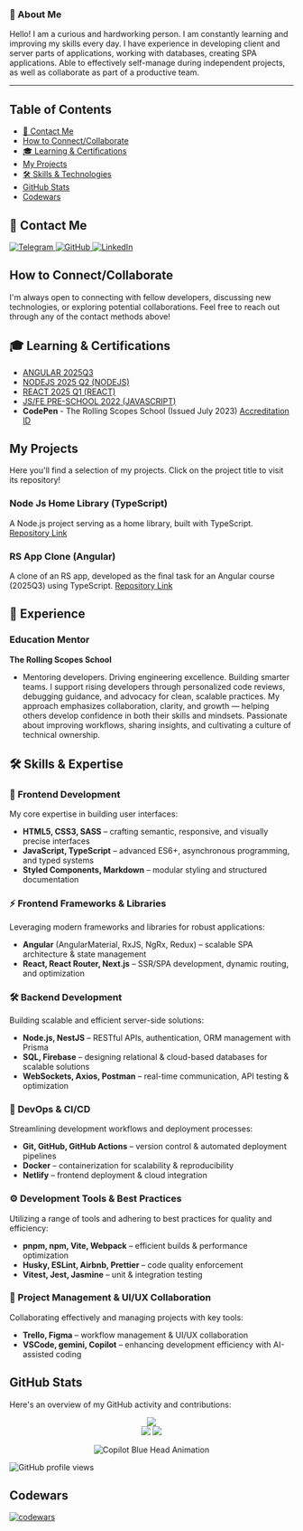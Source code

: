 ### 👋 About Me

Hello!
I am a curious and hardworking person. I am constantly learning and improving my skills every day.
I have experience in developing client and server parts of applications, working with databases, creating SPA applications.
Able to effectively self-manage during independent projects, as well as collaborate as part of a productive team.

---

## Table of Contents

*   [📱 Contact Me](#-contact-me)
*   [How to Connect/Collaborate](#how-to-connectcollaborate)
*   [🎓 Learning & Certifications](#-learning--certifications)
*   [My Projects](#my-projects)
*   [🛠️ Skills & Technologies](#️-skills--technologies)
*   [GitHub Stats](#github-stats)
*   [Codewars](#codewars)


## 📱 Contact Me

<div align="left" id="contact_badges">
  <a href="https://t.me/pestler" target="_blank">
  <img src="https://img.shields.io/badge/Telegram-26A5E4?style=for-the-badge&logo=telegram&logoColor=white" alt="Telegram"/>
  </a>
  <a href="https://github.com/pestler/pestler" target="_blank">
  <img src="https://img.shields.io/badge/GitHub-181717?style=for-the-badge&logo=github&logoColor=white" alt="GitHub"/>
  </a>
  <a href="https://www.linkedin.com/in/aleh-pestler/" target="_blank">
  <img src="https://img.shields.io/badge/LinkedIn-0077B5?style=for-the-badge&logo=linkedin&logoColor=white" alt="LinkedIn"/>
  </a>
</div>

## How to Connect/Collaborate

I'm always open to connecting with fellow developers, discussing new technologies, or exploring potential collaborations. Feel free to reach out through any of the contact methods above!

## 🎓 Learning & Certifications

*   [ANGULAR 2025Q3](https://app.rs.school/certificate/xioeoxg7)
*   [NODEJS 2025 Q2 (NODEJS)](https://app.rs.school/certificate/bhms8qfp)
*   [REACT 2025 Q1 (REACT)](https://app.rs.school/certificate/nlcsdgyn)
*   [JS/FE PRE-SCHOOL 2022 (JAVASCRIPT)](https://app.rs.school/certificate/w4x84uks)
*   **CodePen** - The Rolling Scopes School (Issued July 2023)
    [Accreditation ID](https://www.codewars.com/users/rsschool_f70de6a01e7d1393)

## My Projects

Here you'll find a selection of my projects. Click on the project title to visit its repository!

### Node Js Home Library (TypeScript)
A Node.js project serving as a home library, built with TypeScript.
[Repository Link](https://github.com/pestler/nodejs2025Q2-service)

### RS App Clone (Angular)
A clone of an RS app, developed as the final task for an Angular course (2025Q3) using TypeScript.
[Repository Link](https://github.com/pestler/app-clone-angular)

## 💼 Experience

### Education Mentor
**The Rolling Scopes School**
*   Mentoring developers. Driving engineering excellence. Building smarter teams. I support rising developers through personalized code reviews, debugging guidance, and advocacy for clean, scalable practices. My approach emphasizes collaboration, clarity, and growth — helping others develop confidence in both their skills and mindsets. Passionate about improving workflows, sharing insights, and cultivating a culture of technical ownership.

## 🛠️ Skills & Expertise

### 🎨 Frontend Development
My core expertise in building user interfaces:
*   **HTML5, CSS3, SASS** – crafting semantic, responsive, and visually precise interfaces
*   **JavaScript, TypeScript** – advanced ES6+, asynchronous programming, and typed systems
*   **Styled Components, Markdown** – modular styling and structured documentation

### ⚡ Frontend Frameworks & Libraries
Leveraging modern frameworks and libraries for robust applications:
*   **Angular** (AngularMaterial, RxJS, NgRx, Redux) – scalable SPA architecture & state management
*   **React, React Router, Next.js** – SSR/SPA development, dynamic routing, and optimization

### 🛠️ Backend Development
Building scalable and efficient server-side solutions:
*   **Node.js, NestJS** – RESTful APIs, authentication, ORM management with Prisma
*   **SQL, Firebase** – designing relational & cloud-based databases for scalable solutions
*   **WebSockets, Axios, Postman** – real-time communication, API testing & optimization

### 🚀 DevOps & CI/CD
Streamlining development workflows and deployment processes:
*   **Git, GitHub, GitHub Actions** – version control & automated deployment pipelines
*   **Docker** – containerization for scalability & reproducibility
*   **Netlify** – frontend deployment & cloud integration

### ⚙️ Development Tools & Best Practices
Utilizing a range of tools and adhering to best practices for quality and efficiency:
*   **pnpm, npm, Vite, Webpack** – efficient builds & performance optimization
*   **Husky, ESLint, Airbnb, Prettier** – code quality enforcement
*   **Vitest, Jest, Jasmine** – unit & integration testing

### 🎯 Project Management & UI/UX Collaboration
Collaborating effectively and managing projects with key tools:
*   **Trello, Figma** – workflow management & UI/UX collaboration
*   **VSCode, gemini, Copilot** – enhancing development efficiency with AI-assisted coding

## GitHub Stats

Here's an overview of my GitHub activity and contributions:

<p align="center">
    <img src="https://github-readme-streak-stats.herokuapp.com/?user=pestler&theme=transparent"><br>
    <img src="https://github-readme-stats.vercel.app/api?username=pestler&show_icons=true&theme=default"/>
    <img src="https://github-readme-stats.vercel.app/api/top-langs/?username=pestler&layout=compact&theme=default"/>
</p>

<p align="center">
    <img src="https://github.githubassets.com/images/modules/site/copilot/copilot.png" alt="Copilot Blue Head Animation">
</p>



![GitHub profile views](https://komarev.com/ghpvc/?username=pestler&color=red&style=for-the-badge)

## Codewars
[![codewars](https://www.codewars.com/users/rsschool_f70de6a01e7d1393/badges/large)](https://www.codewars.com/users/rsschool_f70de6a01e7d1393/badges/large)

[HTML5]: https://img.shields.io/badge/html5-E34F26.svg?style=for-the-badge&logo=html5&logoColor=white
[HTML5-url]: https://html.com/html5/
[CSS3]: https://img.shields.io/badge/css3-1572B6.svg?style=for-the-badge&logo=css3&logoColor=white
[CSS3-url]: https://developer.mozilla.org/en-US/docs/Web/CSS
[SASS]: https://img.shields.io/badge/sass-CC6699.svg?style=for-the-badge&logo=sass&logoColor=white
[SASS-url]: https://sass-lang.com/
[Javascript]: https://img.shields.io/badge/javascript-F7DF1E?style=for-the-badge&logo=javascript&logoColor=white
[Javascript-url]: https://developer.mozilla.org/en-US/docs/Web/JavaScript
[TypeScript]: https://img.shields.io/badge/TypeScript-3178C6.svg?style=for-the-badge&logo=typescript&logoColor=white
[TypeScript-url]: https://www.typescriptlang.org
[Styled Components]: https://img.shields.io/badge/styled--components-DB7093.svg?style=for-the-badge&logo=styled-components&logoColor=white
[Styled Components-url]: https://styled-components.com/
[Markdown]: https://img.shields.io/badge/markdown-000000.svg?style=for-the-badge&logo=markdown&logoColor=white
[Markdown-url]: https://www.markdownguide.org/
[Angular]: https://img.shields.io/badge/angular-C2185B.svg?style=for-the-badge&logo=angular&logoColor=white
[Angular-url]: https://angular.dev/
[AngularMaterial]: https://img.shields.io/badge/angular_material-009688.svg?style=for-the-badge&logo=angular-material&logoColor=white
[AngularMaterial-url]: https://material.angular.io/
[RxJS]: https://img.shields.io/badge/RxJS-B7178C.svg?style=for-the-badge&logo=reactivex&logoColor=white
[RxJS-url]: https://rxjs.dev/
[NgRx]: https://img.shields.io/badge/ngrx-BA2BD2.svg?style=for-the-badge&logo=ngrx&logoColor=white
[NgRx-url]: https://ngrx.io/
[Redux]: https://img.shields.io/badge/redux-764ABC.svg?style=for-the-badge&logo=redux&logoColor=white
[Redux-url]: https://redux.js.org/
[React]: https://img.shields.io/badge/react-61DAFB.svg?style=for-the-badge&logo=react&logoColor=white
[React-url]: https://reactjs.org/
[React Router]: https://img.shields.io/badge/react_router-CA4245.svg?style=for-the-badge&logo=react-router&logoColor=white
[React Router-url]: https://reactrouter.com/
[Next JS]: https://img.shields.io/badge/next.js-000000.svg?style=for-the-badge&logo=nextdotjs&logoColor=white
[Next JS-url]: https://nextjs.org/
[Node JS]: https://img.shields.io/badge/node.js-339933.svg?style=for-the-badge&logo=nodedotjs&logoColor=white
[Node JS-url]: https://nodejs.org/
[Nest JS]: https://img.shields.io/badge/nestjs-E0234E.svg?style=for-the-badge&logo=nestjs&logoColor=white
[Nest JS-url]: https://nestjs.com/
[Prisma]: https://img.shields.io/badge/prisma-2D3748.svg?style=for-the-badge&logo=prisma&logoColor=white
[Prisma-url]: https://www.prisma.io/
[Postman]: https://img.shields.io/badge/postman-FF6C37.svg?style=for-the-badge&logo=postman&logoColor=white
[Postman-url]: https://www.postman.com/
[Axios]: https://img.shields.io/badge/axios-5A29E4.svg?style=for-the-badge&logo=axios&logoColor=white
[Axios-url]: https://axios-http.com/
[WebSocket]: https://img.shields.io/badge/websocket-010101.svg?style=for-the-badge&logo=websocket&logoColor=white
[WebSocket-url]: https://developer.mozilla.org/en-US/docs/Web/API/WebSockets_API
[SQL]: https://img.shields.io/badge/SQL-4169E1?style=for-the-badge&logo=postgresql&logoColor=white
[SQL-url]: https://www.w3schools.com/sql/
[Git]: https://img.shields.io/badge/git-F05032.svg?style=for-the-badge&logo=git&logoColor=white
[Git-url]: https://git-scm.com/
[GitHub]: https://img.shields.io/badge/github-181717.svg?style=for-the-badge&logo=github&logoColor=white
[GitHub-url]: https://github.com/
[GitHubActions]: https://img.shields.io/badge/github_actions-2088FF.svg?style=for-the-badge&logo=github-actions&logoColor=white
[GitHubActions-url]: https://github.com/features/actions
[Netlify]: https://img.shields.io/badge/netlify-00C7B7.svg?style=for-the-badge&logo=netlify&logoColor=white
[Netlify-url]: https://www.netlify.com/
[npm]: https://img.shields.io/badge/npm-CB3837.svg?style=for-the-badge&logo=npm&logoColor=white
[npm-url]: https://www.npmjs.com/
[Vite]: https://img.shields.io/badge/vite-646CFF.svg?style=for-the-badge&logo=vite&logoColor=white
[Vite-url]: https://vitejs.dev/
[Webpack]: https://img.shields.io/badge/webpack-8DD6F9.svg?style=for-the-badge&logo=webpack&logoColor=white
[Webpack-url]: https://webpack.js.org/
[Husky]: https://img.shields.io/badge/husky-000000.svg?style=for-the-badge&logo=husky&logoColor=white
[Husky-url]: https://typicode.github.io/husky/
[Eslint]: https://img.shields.io/badge/eslint-4B32C3.svg?style=for-the-badge&logo=eslint&logoColor=white
[Eslint-url]: https://eslint.org/
[Airbnb]: https://img.shields.io/badge/airbnb-FF5A5F.svg?style=for-the-badge&logo=airbnb&logoColor=white
[Airbnb-url]: https://airbnb.io/javascript/
[Prettier]: https://img.shields.io/badge/prettier-F7B93E.svg?style=for-the-badge&logo=prettier&logoColor=white
[Prettier-url]: https://prettier.io/
[Docker]: https://img.shields.io/badge/docker-2496ED.svg?style=for-the-badge&logo=docker&logoColor=white
[Docker-url]: https://www.docker.com/
[Vitest]: https://img.shields.io/badge/vitest-6E9F18.svg?style=for-the-badge&logo=vitest&logoColor=white
[Vitest-url]: https://vitest.dev/
[Jest]: https://img.shields.io/badge/jest-C21325.svg?style=for-the-badge&logo=jest&logoColor=white
[Jest-url]: https://jestjs.io/
[Jasmine]: https://img.shields.io/badge/jasmine-8A4182.svg?style=for-the-badge&logo=jasmine&logoColor=white
[Jasmine-url]: https://jasmine.github.io/
[Trello]: https://img.shields.io/badge/trello-0079BF.svg?style=for-the-badge&logo=trello&logoColor=white
[Trello-url]: https://trello.com/
[Figma]: https://img.shields.io/badge/figma-F24E1E.svg?style=for-the-badge&logo=figma&logoColor=white
[Figma-url]: https://www.figma.com/
[VSCode]: https://img.shields.io/badge/visual_studio_code-007ACC.svg?style=for-the-badge&logo=visual-studio-code&logoColor=white
[VSCode-url]: https://code.visualstudio.com/
[Copilot]: https://img.shields.io/badge/copilot-000000.svg?style=for-the-badge&logo=github&logoColor=white
[Copilot-url]: https://github.com/features/copilot
[Firebase]: https://img.shields.io/badge/firebase-FFCA28.svg?style=for-the-badge&logo=firebase&logoColor=white
[Firebase-url]: https://firebase.google.com/
